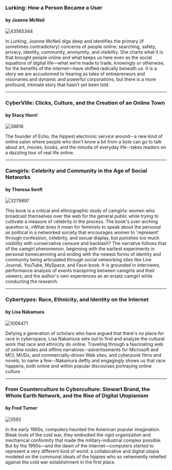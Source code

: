 ### Lurking: How a Person Became a User
#### by Joanne McNeil

![43565344](https://i.gr-assets.com/images/S/compressed.photo.goodreads.com/books/1553563781l/43565344.jpg)

In _Lurking_, Joanne McNeil digs deep and identifies the primary (if sometimes contradictory) concerns of people online: searching, safety, privacy, identity, community, anonymity, and visibility. She charts what it is that brought people online and what keeps us here even as the social equations of digital life—what we’re made to trade, knowingly or otherwise, for the benefits of the internet—have shifted radically beneath us. It is a story we are accustomed to hearing as tales of entrepreneurs and visionaries and dynamic and powerful corporations, but there is a more profound, intimate story that hasn’t yet been told.

---

### CyberVille: Clicks, Culture, and the Creation of an Online Town
####  by Stacy Horn!

![38816](https://i.gr-assets.com/images/S/compressed.photo.goodreads.com/books/1169192877l/38816.jpg)

The founder of Echo, the hippest electronic service around--a new kind of online salon where people who don't know a bit from a byte can go to talk about art, movies, books, and the minutia of everyday life--takes readers on a dazzling tour of real life online.

---

### Camgirls: Celebrity and Community in the Age of Social Networks
#### by Theresa Senft

![3279897](https://i.gr-assets.com/images/S/compressed.photo.goodreads.com/books/1358755367l/3279897.jpg)

This book is a critical and ethnographic study of camgirls: women who broadcast themselves over the web for the general public while trying to cultivate a measure of celebrity in the process. The book's over-arching question is, «What does it mean for feminists to speak about the personal as political in a networked society that encourages women to 'represent' through confession, celebrity, and sexual display, but punishes too much visibility with conservative censure and backlash? The narrative follows that of the camgirl phenomenon, beginning with the earliest experiments in personal homecamming and ending with the newest forms of identity and community being articulated through social networking sites like Live Journal, YouTube, MySpace, and Face-book. It is grounded in interviews, performance analysis of events transpiring between camgirls and their viewers, and the author's own experiences as an ersatz camgirl while conducting the research.

---

### Cybertypes: Race, Ethnicity, and Identity on the Internet
#### by Lisa Nakamura

![1006471](https://i.gr-assets.com/images/S/compressed.photo.goodreads.com/books/1348832277l/1006471.jpg)

Defying a generation of scholars who have argued that there's no place for race in cyberspace, Lisa Nakamura sets out to find and analyze the cultural work that race and ethnicity do online. Traveling through a fascinating web of online nodes and offline narratives--advertisements for Microsoft and MCI, MUDs, and commercially-driven Web sites, and cyberpunk films and novels, to name a few--Nakamura deftly and engagingly shows us that race happens, both online and within popular discourses portraying online culture.

---

### From Counterculture to Cyberculture: Stewart Brand, the Whole Earth Network, and the Rise of Digital Utopianism
#### by Fred Turner

![5592](https://i.gr-assets.com/images/S/compressed.photo.goodreads.com/books/1361798141l/5592.jpg)

In the early 1960s, computers haunted the American popular imagination. Bleak tools of the cold war, they embodied the rigid organization and mechanical conformity that made the military-industrial complex possible. But by the 1990s—and the dawn of the Internet—computers started to represent a very different kind of world: a collaborative and digital utopia modeled on the communal ideals of the hippies who so vehemently rebelled against the cold war establishment in the first place.









